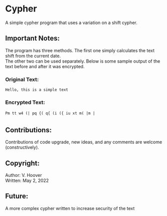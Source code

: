# Cypher

A simple cypher program that uses a variation on a shift cypher.

## Important Notes:

The program has three methods. The first one simply calculates the text shift from the current date.  
The other two can be used separately. Below is some sample output of the text before and after it was encrypted.

### Original Text:

    Hello, this is a simple text


### Encrypted Text:
    Pm tt w4 (| pq {( q{ (i ({ iu xt m( |m |

## Contributions:
Contributions of code upgrade, new ideas, and any comments are welcome (constructively).

## Copyright:
Author: V. Hoover  
Written: May 2, 2022

## Future:
A more complex cypher written to increase security of the text
